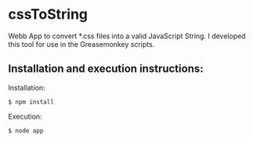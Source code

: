 cssToString
===============

Webb App to convert *.css files into a valid JavaScript String.
I developed this tool for use in the Greasemonkey scripts.


Installation and execution instructions:
------------------------------------------
Installation:

    $ npm install

Execution:

    $ node app
